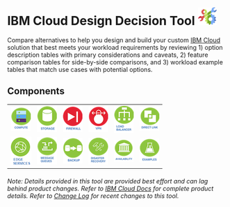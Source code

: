 # IBM Cloud Design Decision Tool ![Tool Icon](/images/tool_icon.png)

Compare alternatives to help you design and build your custom [IBM Cloud](https://www.ibm.com/cloud/) solution that best meets your workload requirements by reviewing 1) option description tables with primary considerations and caveats, 2) feature comparison tables for side-by-side comparisons, and 3) workload example tables that match use cases with potential options.

## Components

| | | | | | | 
| :---: | :---: | :---: | :---: | :---: | :---: |   
| [![Compute](/images/compute_icon.png)](/components/compute.md)  | [![Storage](/images/storage_icon.png)](/components/storage.md) | [![Firewall](/images/firewall_icon.png)](/components/firewall.md) | [![VPN](/images/vpn_icon.png)](/components/vpn.md) | [![Load Balancer](/images/load_balancer_icon.png)](/components/load_balancer.md) | [![Direct Link](/images/direct_link_icon.png)](/components/direct_link.md) | 
| [![Edge Services](/images/edge_icon.png)](/components/edge.md) | [![Message Queues](/images/message_queues_icon.png)](/components/message_queues.md) | [![Backup](/images/backup_icon.png)](/components/backup.md) | [![Disaster Recovery](/images/disaster_recovery_icon.png)](/components/disaster_recovery.md) | [![Availability](/images/availability_icon.png)](/components/availability.md) | [![Examples](/images/examples_icon.png)](/components/examples.md) |
<!--
| [![BYOIP](/images/byoip_icon.png)](byoip.md) |
| [![CDN](/images/cdn_icon.png)](cdn.md) | 
-->

###### Note: Details provided in this tool are provided best effort and can lag behind product changes.  Refer to [IBM Cloud Docs](https://console.bluemix.net/docs/) for complete product details.  Refer to [Change Log](/components/change_log.md) for recent changes to this tool.
